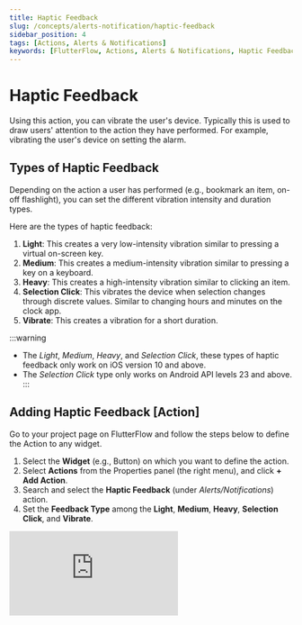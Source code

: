 ```yaml
---
title: Haptic Feedback
slug: /concepts/alerts-notification/haptic-feedback
sidebar_position: 4
tags: [Actions, Alerts & Notifications]
keywords: [FlutterFlow, Actions, Alerts & Notifications, Haptic Feedback]
---
```

# Haptic Feedback
Using this action, you can vibrate the user's device. Typically this is used to draw users' attention to the action they have performed. For example, vibrating the user's device on setting the alarm.

## Types of Haptic Feedback

Depending on the action a user has performed (e.g., bookmark an item, on-off flashlight), you can set the different vibration intensity and duration types.

Here are the types of haptic feedback:

1. **Light**: This creates a very low-intensity vibration similar to pressing a virtual on-screen key.
2. **Medium**: This creates a medium-intensity vibration similar to pressing a key on a keyboard.
3. **Heavy**: This creates a high-intensity vibration similar to clicking an item.
4. **Selection Click**: This vibrates the device when selection changes through discrete values. Similar to changing hours and minutes on the clock app.
5. **Vibrate**: This creates a vibration for a short duration.

:::warning
- The *Light*, *Medium*, *Heavy*, and *Selection Click*, these types of haptic feedback only work on iOS version 10 and above.
- The *Selection Click* type only works on Android API levels 23 and above.
:::

## Adding Haptic Feedback [Action]

Go to your project page on FlutterFlow and follow the steps below to define the Action to any widget.

1. Select the **Widget** (e.g., Button) on which you want to define the action.
2. Select **Actions** from the Properties panel (the right menu), and click **+ Add Action**.
3. Search and select the **Haptic Feedback** (under *Alerts/Notifications*) action.
4. Set the **Feedback Type** among the **Light**, **Medium**, **Heavy**, **Selection Click**, and **Vibrate**.

<div style={{
    position: 'relative',
    paddingBottom: 'calc(56.67989417989418% + 41px)', // Keeps the aspect ratio and additional padding
    height: 0,
    width: '100%'}}>
    <iframe 
        src="https://demo.arcade.software/MfWI3yPIBv4WmHTl99Iq?embed&show_copy_link=true"
        title=""
        style={{
            position: 'absolute',
            top: 0,
            left: 0,
            width: '100%',
            height: '100%',
            colorScheme: 'light'
        }}
        frameborder="0"
        loading="lazy"
        webkitAllowFullScreen
        mozAllowFullScreen
        allowFullScreen
        allow="clipboard-write">
    </iframe>
</div>
<p></p>